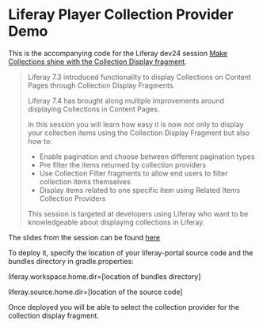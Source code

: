 # Liferay Player Collection Provider Demo

This is the accompanying code for the Liferay dev24 session [Make Collections shine with the Collection Display fragment](https://liferay.dev/twentyfour#Make%20Collections%20shine%20with%20the%20Collection%20Display%20fragment).

> Liferay 7.3 introduced functionality to display Collections on Content Pages through Collection Display Fragments.
>
> Liferay 7.4 has brought along multiple improvements around displaying Collections in Content Pages.
>
> In this session you will learn how easy it is now not only to display your collection items using the Collection Display Fragment but also how to:
> - Enable pagination and choose between different pagination types
> - Pre filter the items returned by collection providers
> - Use Collection Filter fragments to allow end users to filter collection items themselves
> - Display items related to one specific item using Related Items Collection Providers
>
> This session is targeted at developers using Liferay who want to be knowledgeable about displaying collections in Liferay.

The slides from the session can be found [here](https://ruben-pulido.github.io/player/index.html)

To deploy it, specify the location of your liferay-portal source code and the bundles directory in gradle.properties:

liferay.workspace.home.dir=[location of bundles directory]

liferay.source.home.dir=[location of the source code]

Once deployed you will be able to select the collection provider for the collection display fragment.




